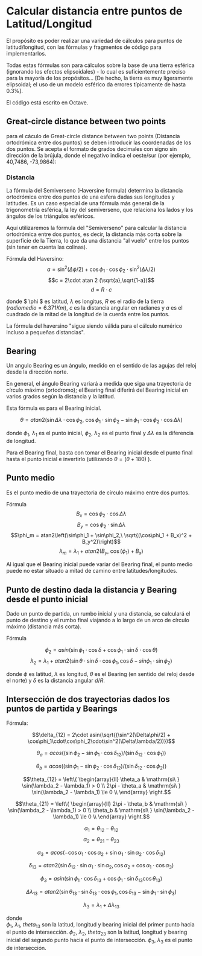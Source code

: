 # Calcular distancia entre puntos de Latitud/Longitud

El propósito es poder realizar una variedad de cálculos para puntos de latitud/longitud, con las fórmulas y fragmentos de código para implementarlos.

Todas estas fórmulas son para cálculos sobre la base de una tierra esférica (ignorando los efectos elipsoidales) - lo cual es suficientemente preciso para la mayoría de los propósitos... [De hecho, la tierra es muy ligeramente elipsoidal; el uso de un modelo esférico da errores típicamente de hasta 0.3%].

El código está escrito en Octave.



## Great-circle distance between two points
para el cáculo de Great-circle distance between two points (Distancia ortodrómica entre dos puntos) se deben introducir las coordenadas de los dos puntos.
Se acepta el formato de grados decimales con signo sin dirección de la brújula, donde el negativo indica el oeste/sur (por ejemplo, 40,7486, -73,9864):

### Distancia

La fórmula del Semiverseno (Haversine formula) determina la distancia ortodrómica entre dos puntos de una esfera dadas sus longitudes y latitudes. Es un caso especial de una fórmula más general de la trigonometría esférica, la ley del semiverseno, que relaciona los lados y los ángulos de los triángulos esféricos.


Aquí utilizaremos la fórmula del "Semiverseno" para calcular la distancia ortodrómica entre dos puntos, es decir, la distancia más corta sobre la superficie de la Tierra, lo que da una distancia "al vuelo" entre los puntos (sin tener en cuenta las colinas).

Fórmula del Haversino:
$$a = \sin^{2}(\Delta \phi/2) + \cos \phi_{1}\cdot \cos\phi_{2}\cdot\sin^2(\Delta\lambda/2)$$
$$c = 2\cdot atan 2 (\sqrt{a},\sqrt{1-a})$$
$$ d = R\cdot c$$

donde $ \phi $ es latitud, $\lambda$ es longitus, $R$ es el radio de la tierra ($radio medio = 6.371 Km$), $c$ es la distancia angular en radianes y $a$ es el cuadrado de la mitad de la longitud de la cuerda entre los puntos.

La fórmula del haversino "sigue siendo válida para el cálculo numérico incluso a pequeñas distancias".



## Bearing

Un angulo Bearing es un ángulo, medido en el sentido de las agujas del reloj desde la dirección norte.

En general, el ángulo Bearing variará a medida que siga una trayectoria de círculo máximo (ortodromo); el Bearing final diferirá del Bearing inicial en varios grados según la distancia y la latitud.

Esta fórmula es para el Bearing inicial.

$$ \theta = atan2(\sin\Delta\lambda\cdot\cos\phi_2,\ \cos\phi_1 \cdot \sin\phi_2 - \sin\phi_1 \cdot \cos\phi_2 \cdot \cos\Delta\lambda) $$

donde $\phi_1$, $\lambda_1$ es el punto inicial, $\phi_2$, $\lambda_2$ es el punto final y $\Delta\lambda$ es la diferencia de longitud.

Para el Bearing final, basta con tomar el Bearing inicial desde el punto final hasta el punto inicial e invertirlo (utilizando $\theta = (\theta+180)$ ).


## Punto medio

Es el punto medio de una trayectoria de círculo máximo entre dos puntos.

Fórmula
$$B_x = \cos\phi_2 \cdot \cos\Delta\lambda$$
$$B_y = \cos\phi_2 \cdot \sin\Delta\lambda$$
$$\phi_m = atan2\left(\sin\phi_1 + \sin\phi_2,\ \sqrt{(\cos\phi_1 + B_x)^2 + B_y^2}\right)$$
$$\lambda_m = \lambda_1 + atan2(B_y,\ \cos(\phi_1) + B_x )$$

Al igual que el Bearing inicial puede variar del Bearing final, el punto medio puede no estar situado a mitad de camino entre latitudes/longitudes.

## Punto de destino dada la distancia y Bearing desde el punto inicial

Dado un punto de partida, un rumbo inicial y una distancia, se calculará el punto de destino y el rumbo final viajando a lo largo de un arco de círculo máximo (distancia más corta).


Fórmula

$$\phi_2 = asin(\sin\phi_1\cdot \cos\delta + \cos\phi_1\cdot\sin\delta\cdot\cos\theta)$$
$$\lambda_2 = \lambda_1 + atan2(\sin\theta\cdot\sin\delta\cdot\cos\phi_1, \cos\delta - sin\phi_1\cdot\sin\phi_2 )$$

donde $\phi$ es latitud, $\lambda$ es longitud, $\theta$ es el Bearing (en sentido del reloj desde el norte) y  $\delta$ es la distancia angular $d/R$.

 ## **Intersección de dos trayectorias dados los puntos de partida y Bearings**

Fórmula:

$$\delta_{12} = 2\cdot asin(\sqrt{(\sin^2(\Delta\phi/2) + \cos\phi_1\cdot\cos\phi_2\cdot\sin^2(\Delta\lambda/2))})$$ 

$$\theta_a = acos((\sin\phi_2 - \sin\phi_1\cdot\cos\delta_{12}) / (\sin\delta_{12}\cdot\cos\phi_1))$$

$$\theta_b = acos((\sin\phi_1 - \sin\phi_2\cdot\cos\delta_{12}) / (\sin\delta_{12}\cdot\cos\phi_2))$$

$$\theta_{12} = \left\{
	       \begin{array}{ll}
		 \theta_a      & \mathrm{si\ } \sin(\lambda_2 - \lambda_1)  > 0 \\
		 2\pi - \theta_a & \mathrm{si\ } \sin(\lambda_2 - \lambda_1)  \le 0 \\
	       \end{array}
	     \right.$$

$$\theta_{21} = \left\{
	       \begin{array}{ll}
		 2\pi - \theta_b      & \mathrm{si\ } \sin(\lambda_2 - \lambda_1)  > 0 \\
		 \theta_b & \mathrm{si\ } \sin(\lambda_2 - \lambda_1)  \le 0 \\
	       \end{array}
	     \right.$$

$$\alpha_1 = \theta_{12} - \theta_{12}$$
$$\alpha_2 = \theta_{21} - \theta_{23}$$

$$\alpha_3 = acos(-\cos\alpha_1\cdot\cos\alpha_2 + \sin\alpha_1\cdot\sin\alpha_2\cdot\cos\delta_{12})$$

$$\delta_{13} = atan2(\sin\delta_{12}\cdot\sin\alpha_1\cdot\sin\alpha_2, \cos\alpha_2 + \cos\alpha_1\cdot\cos\alpha_3)$$

$$\phi_{3} = asin(\sin\phi_{1}\cdot\cos\delta_{13} + \cos\phi_1\cdot\sin\delta_{13}\cos\theta_{13})$$

$$\Delta\lambda_{13} = atan2(\sin\theta_{13}\cdot\sin\delta_{13}\cdot\cos\phi_1, \cos\delta_{13} - \sin\phi_1\cdot\sin\phi_3)$$

$$\lambda_3 = \lambda_1 + \Delta\lambda_{13}$$

donde  
$\phi_1$, $\lambda_1$, $theta_{13}$ son la latitud, longitud y bearing inicial del primer punto hacia el punto de intersección.
$\phi_2$, $\lambda_2$, $theta_{23}$ son la latitud, longitud y bearing inicial del segundo punto hacia el punto de intersección.
$\phi_3$, $\lambda_3$ es el punto de intersección.